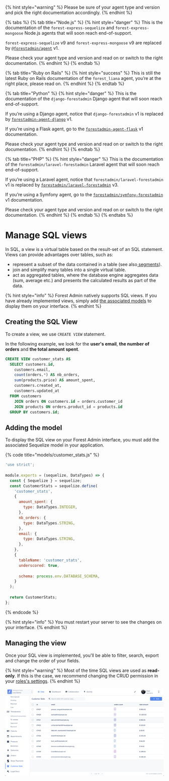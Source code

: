 {% hint style="warning" %}
Please be sure of your agent type and version and pick the right documentation accordingly.
{% endhint %}

{% tabs %}
{% tab title="Node.js" %}
{% hint style="danger" %}
This is the documentation of the `forest-express-sequelize` and `forest-express-mongoose` Node.js agents that will soon reach end-of-support.

`forest-express-sequelize` v9 and `forest-express-mongoose` v9 are replaced by [`@forestadmin/agent`](https://docs.forestadmin.com/developer-guide-agents-nodejs/) v1.

Please check your agent type and version and read on or switch to the right documentation.
{% endhint %}
{% endtab %}

{% tab title="Ruby on Rails" %}
{% hint style="success" %}
This is still the latest Ruby on Rails documentation of the `forest_liana` agent, you’re at the right place, please read on.
{% endhint %}
{% endtab %}

{% tab title="Python" %}
{% hint style="danger" %}
This is the documentation of the `django-forestadmin` Django agent that will soon reach end-of-support.

If you’re using a Django agent, notice that `django-forestadmin` v1 is replaced by [`forestadmin-agent-django`](https://docs.forestadmin.com/developer-guide-agents-python) v1.

If you’re using a Flask agent, go to the [`forestadmin-agent-flask`](https://docs.forestadmin.com/developer-guide-agents-python) v1 documentation.

Please check your agent type and version and read on or switch to the right documentation.
{% endhint %}
{% endtab %}

{% tab title="PHP" %}
{% hint style="danger" %}
This is the documentation of the `forestadmin/laravel-forestadmin` Laravel agent that will soon reach end-of-support.

If you’re using a Laravel agent, notice that `forestadmin/laravel-forestadmin` v1 is replaced by [`forestadmin/laravel-forestadmin`](https://docs.forestadmin.com/developer-guide-agents-php) v3.

If you’re using a Symfony agent, go to the [`forestadmin/symfony-forestadmin`](https://docs.forestadmin.com/developer-guide-agents-php) v1 documentation.

Please check your agent type and version and read on or switch to the right documentation.
{% endhint %}
{% endtab %}
{% endtabs %}

# Manage SQL views

In SQL, a view is a virtual table based on the result-set of an SQL statement. Views can provide advantages over tables, such as:

- represent a subset of the data contained in a table (see also[ segments](https://docs.forestadmin.com/user-guide/collections/segments)).
- join and simplify many tables into a single virtual table.
- act as aggregated tables, where the database engine aggregates data (sum, average etc.) and presents the calculated results as part of the data.

{% hint style="info" %}
Forest Admin natively supports SQL views. If you have already implemented views, simply add [the associated models](https://docs.forestadmin.com/documentation/reference-guide/models/enrich-your-models#declaring-a-new-model) to display them on your interface.
{% endhint %}

## Creating the SQL View

To create a view, we use `CREATE VIEW` statement.&#x20;

In the following example, we look for the **user's email**, **the number of orders** and **the total amount spent**.

```sql
CREATE VIEW customer_stats AS
  SELECT customers.id,
    customers.email,
    count(orders.*) AS nb_orders,
    sum(products.price) AS amount_spent,
    customers.created_at,
    customers.updated_at
  FROM customers
    JOIN orders ON customers.id = orders.customer_id
    JOIN products ON orders.product_id = products.id
  GROUP BY customers.id;
```

## Adding the model

To display the SQL view on your Forest Admin interface, you must add the associated Sequelize model in your application.

{% code title="models/customer_stats.js" %}

```javascript
'use strict';

module.exports = (sequelize, DataTypes) => {
  const { Sequelize } = sequelize;
  const CustomerStats = sequelize.define(
    'customer_stats',
    {
      amount_spent: {
        type: DataTypes.INTEGER,
      },
      nb_orders: {
        type: DataTypes.STRING,
      },
      email: {
        type: DataTypes.STRING,
      },
    },
    {
      tableName: 'customer_stats',
      underscored: true,

      schema: process.env.DATABASE_SCHEMA,
    }
  );

  return CustomerStats;
};
```

{% endcode %}

{% hint style="info" %}
You must restart your server to see the changes on your interface.
{% endhint %}

## Managing the view

Once your SQL view is implemented, you'll be able to filter, search, export and change the order of your fields.

{% hint style="warning" %}
Most of the time SQL views are used as **read-only**. If this is the case, we recommend changing the CRUD permission in your [roles's settings](https://docs.forestadmin.com/user-guide/project-settings/teams-and-users/manage-roles).
{% endhint %}

![](../../.gitbook/assets/customer-stats-sql-view.png)
